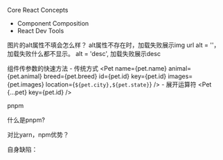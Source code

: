 Core React Concepts

- Component Composition
- React Dev Tools

图片的alt属性不填会怎么样？
alt属性不存在时，加载失败展示img url
alt = ''， 加载失败什么都不显示。
alt = 'desc', 加载失败展示desc

组件传参数的快速方法
    - 传统方式
    <Pet
        name={pet.name}
        animal={pet.animal}
        breed={pet.breed}
        id={pet.id}
        key={pet.id}
        images={pet.images}
        location={`${pet.city},${pet.state}`}
    />
    - 展开运算符
    <Pet {...pet} key={pet.id} />


pnpm

什么是pnpm?

对比yarn，npm优势？

自身缺陷：